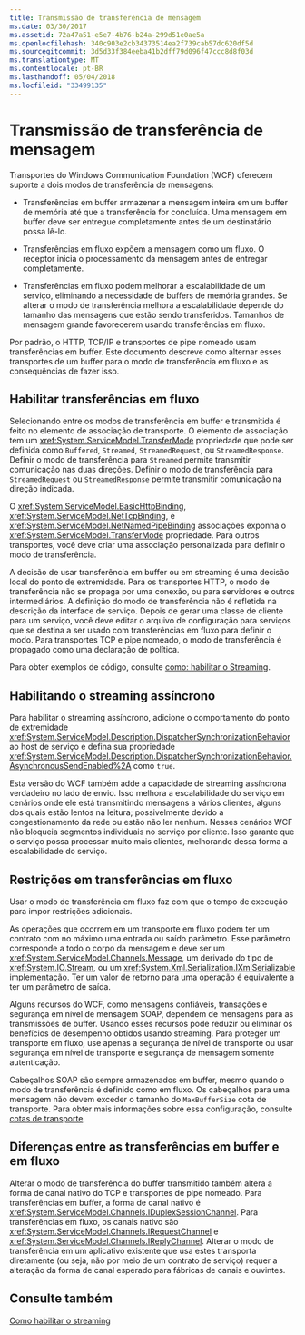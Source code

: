 ```yaml
---
title: Transmissão de transferência de mensagem
ms.date: 03/30/2017
ms.assetid: 72a47a51-e5e7-4b76-b24a-299d51e0ae5a
ms.openlocfilehash: 340c903e2cb34373514ea2f739cab57dc620df5d
ms.sourcegitcommit: 3d5d33f384eeba41b2dff79d096f47ccc8d8f03d
ms.translationtype: MT
ms.contentlocale: pt-BR
ms.lasthandoff: 05/04/2018
ms.locfileid: "33499135"
---
```

# <a name="streaming-message-transfer"></a>Transmissão de transferência de mensagem
Transportes do Windows Communication Foundation (WCF) oferecem suporte a dois modos de transferência de mensagens:  
  
-   Transferências em buffer armazenar a mensagem inteira em um buffer de memória até que a transferência for concluída. Uma mensagem em buffer deve ser entregue completamente antes de um destinatário possa lê-lo.  
  
-   Transferências em fluxo expõem a mensagem como um fluxo. O receptor inicia o processamento da mensagem antes de entregar completamente.  
  
-   Transferências em fluxo podem melhorar a escalabilidade de um serviço, eliminando a necessidade de buffers de memória grandes. Se alterar o modo de transferência melhora a escalabilidade depende do tamanho das mensagens que estão sendo transferidos. Tamanhos de mensagem grande favorecerem usando transferências em fluxo.  
  
 Por padrão, o HTTP, TCP/IP e transportes de pipe nomeado usam transferências em buffer. Este documento descreve como alternar esses transportes de um buffer para o modo de transferência em fluxo e as consequências de fazer isso.  
  
## <a name="enabling-streamed-transfers"></a>Habilitar transferências em fluxo  
 Selecionando entre os modos de transferência em buffer e transmitida é feito no elemento de associação de transporte. O elemento de associação tem um <xref:System.ServiceModel.TransferMode> propriedade que pode ser definida como `Buffered`, `Streamed`, `StreamedRequest`, ou `StreamedResponse`. Definir o modo de transferência para `Streamed` permite transmitir comunicação nas duas direções. Definir o modo de transferência para `StreamedRequest` ou `StreamedResponse` permite transmitir comunicação na direção indicada.  
  
 O <xref:System.ServiceModel.BasicHttpBinding>, <xref:System.ServiceModel.NetTcpBinding>, e <xref:System.ServiceModel.NetNamedPipeBinding> associações exponha o <xref:System.ServiceModel.TransferMode> propriedade. Para outros transportes, você deve criar uma associação personalizada para definir o modo de transferência.  
  
 A decisão de usar transferência em buffer ou em streaming é uma decisão local do ponto de extremidade. Para os transportes HTTP, o modo de transferência não se propaga por uma conexão, ou para servidores e outros intermediários. A definição do modo de transferência não é refletida na descrição da interface de serviço. Depois de gerar uma classe de cliente para um serviço, você deve editar o arquivo de configuração para serviços que se destina a ser usado com transferências em fluxo para definir o modo. Para transportes TCP e pipe nomeado, o modo de transferência é propagado como uma declaração de política.  
  
 Para obter exemplos de código, consulte [como: habilitar o Streaming](../../../../docs/framework/wcf/feature-details/how-to-enable-streaming.md).  
  
## <a name="enabling-asynchronous-streaming"></a>Habilitando o streaming assíncrono  
 Para habilitar o streaming assíncrono, adicione o comportamento do ponto de extremidade <xref:System.ServiceModel.Description.DispatcherSynchronizationBehavior> ao host de serviço e defina sua propriedade <xref:System.ServiceModel.Description.DispatcherSynchronizationBehavior.AsynchronousSendEnabled%2A> como `true`.  
  
 Esta versão do WCF também adde a capacidade de streaming assíncrona verdadeiro no lado de envio. Isso melhora a escalabilidade do serviço em cenários onde ele está transmitindo mensagens a vários clientes, alguns dos quais estão lentos na leitura; possivelmente devido a congestionamento da rede ou estão não ler nenhum. Nesses cenários WCF não bloqueia segmentos individuais no serviço por cliente. Isso garante que o serviço possa processar muito mais clientes, melhorando dessa forma a escalabilidade do serviço.  
  
## <a name="restrictions-on-streamed-transfers"></a>Restrições em transferências em fluxo  
 Usar o modo de transferência em fluxo faz com que o tempo de execução para impor restrições adicionais.  
  
 As operações que ocorrem em um transporte em fluxo podem ter um contrato com no máximo uma entrada ou saído parâmetro. Esse parâmetro corresponde a todo o corpo da mensagem e deve ser um <xref:System.ServiceModel.Channels.Message>, um derivado do tipo de <xref:System.IO.Stream>, ou um <xref:System.Xml.Serialization.IXmlSerializable> implementação. Ter um valor de retorno para uma operação é equivalente a ter um parâmetro de saída.  
  
 Alguns recursos do WCF, como mensagens confiáveis, transações e segurança em nível de mensagem SOAP, dependem de mensagens para as transmissões de buffer. Usando esses recursos pode reduzir ou eliminar os benefícios de desempenho obtidos usando streaming. Para proteger um transporte em fluxo, use apenas a segurança de nível de transporte ou usar segurança em nível de transporte e segurança de mensagem somente autenticação.  
  
 Cabeçalhos SOAP são sempre armazenados em buffer, mesmo quando o modo de transferência é definido como em fluxo. Os cabeçalhos para uma mensagem não devem exceder o tamanho do `MaxBufferSize` cota de transporte. Para obter mais informações sobre essa configuração, consulte [cotas de transporte](../../../../docs/framework/wcf/feature-details/transport-quotas.md).  
  
## <a name="differences-between-buffered-and-streamed-transfers"></a>Diferenças entre as transferências em buffer e em fluxo  
 Alterar o modo de transferência do buffer transmitido também altera a forma de canal nativo do TCP e transportes de pipe nomeado. Para transferências em buffer, a forma de canal nativo é <xref:System.ServiceModel.Channels.IDuplexSessionChannel>. Para transferências em fluxo, os canais nativo são <xref:System.ServiceModel.Channels.IRequestChannel> e <xref:System.ServiceModel.Channels.IReplyChannel>. Alterar o modo de transferência em um aplicativo existente que usa estes transporta diretamente (ou seja, não por meio de um contrato de serviço) requer a alteração da forma de canal esperado para fábricas de canais e ouvintes.  
  
## <a name="see-also"></a>Consulte também  
 [Como habilitar o streaming](../../../../docs/framework/wcf/feature-details/how-to-enable-streaming.md)
